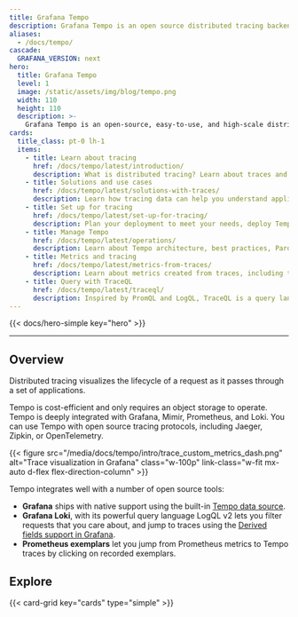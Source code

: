 ```yaml
---
title: Grafana Tempo
description: Grafana Tempo is an open source distributed tracing backend.
aliases:
  - /docs/tempo/
cascade:
  GRAFANA_VERSION: next
hero:
  title: Grafana Tempo
  level: 1
  image: /static/assets/img/blog/tempo.png
  width: 110
  height: 110
  description: >-
    Grafana Tempo is an open-source, easy-to-use, and high-scale distributed tracing backend. Tempo lets you search for traces, generate metrics from spans, and link your tracing data with logs and metrics.
cards:
  title_class: pt-0 lh-1
  items:
    - title: Learn about tracing
      href: /docs/tempo/latest/introduction/
      description: What is distributed tracing? Learn about traces and how you can use them, how you can instrument your app for tracing, and how you can visualize tracing data in Grafana.
    - title: Solutions and use cases
      href: /docs/tempo/latest/solutions-with-traces/
      description: Learn how tracing data can help you understand application insights and performance as well as help triage issues in your services and applications.
    - title: Set up for tracing
      href: /docs/tempo/latest/set-up-for-tracing/
      description: Plan your deployment to meet your needs, deploy Tempo, test your installation, and instrument your app or services for traces.
    - title: Manage Tempo
      href: /docs/tempo/latest/operations/
      description: Learn about Tempo architecture, best practices, Parquet backend, dedicated attribute columns, and more.
    - title: Metrics and tracing
      href: /docs/tempo/latest/metrics-from-traces/
      description: Learn about metrics created from traces, including the metrics-generator processor and TraceQL metrics.
    - title: Query with TraceQL
      href: /docs/tempo/latest/traceql/
      description: Inspired by PromQL and LogQL, TraceQL is a query language designed for selecting traces in Tempo. This query language lets you precisely and easily select spans and jump directly to the spans fulfilling the specified conditions.
---
```


{{< docs/hero-simple key="hero" >}}

---

## Overview

Distributed tracing visualizes the lifecycle of a request as it passes through a set of applications.

Tempo is cost-efficient and only requires an object storage to operate.
Tempo is deeply integrated with Grafana, Mimir, Prometheus, and Loki.
You can use Tempo with open source tracing protocols, including Jaeger, Zipkin, or OpenTelemetry.

{{< figure src="/media/docs/tempo/intro/trace_custom_metrics_dash.png" alt="Trace visualization in Grafana" class="w-100p" link-class="w-fit mx-auto d-flex flex-direction-column" >}}

Tempo integrates well with a number of open source tools:

- **Grafana** ships with native support using the built-in [Tempo data source](/docs/grafana/<GRAFANA_VERSION>/datasources/tempo/).
- **Grafana Loki**, with its powerful query language LogQL v2 lets you filter requests that you care about, and jump to traces using the [Derived fields support in Grafana](/docs/grafana/<GRAFANA_VERSION>/datasources/loki/#derived-fields).
- **Prometheus exemplars** let you jump from Prometheus metrics to Tempo traces by clicking on recorded exemplars.

## Explore

{{< card-grid key="cards" type="simple" >}}
